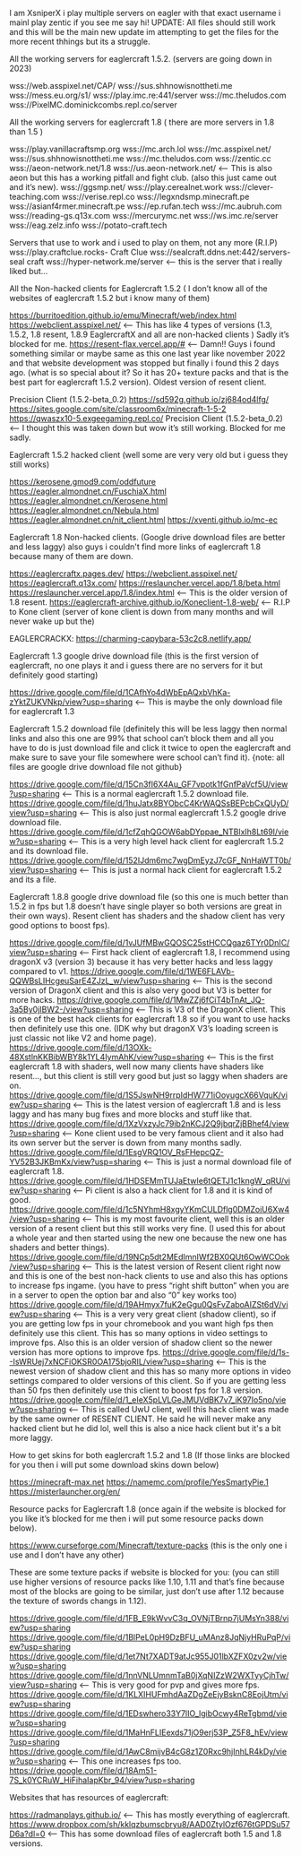 I am XsniperX i play multiple servers on eagler with that exact username i mainl play zentic if you see me say hi!
UPDATE: All files should still work and this will be the main new update im attempting to get the files for the more recent thhings but its a struggle.

All the working servers for eaglercraft 1.5.2. (servers are going down in 2023)

wss://web.asspixel.net/CAP/
wss://sus.shhnowisnottheti.me
wss://mess.eu.org/s1/
wss://play.imc.re:441/server
wss://mc.theludos.com
wss://PixelMC.dominickcombs.repl.co/server


All the working servers for eaglercraft 1.8 ( there are more servers in 1.8 than 1.5 )

wss://play.vanillacraftsmp.org 
wss://mc.arch.lol
wss://mc.asspixel.net/
wss://sus.shhnowisnottheti.me
wss://mc.theludos.com
wss://zentic.cc
wss://aeon-network.net/1.8 
wss://us.aeon-network.net/ <-- This is also aeon but this has a working pitfall and fight club. (also this just came out and it’s  new). 
wss://ggsmp.net/
wss://play.cerealnet.work
wss://clever-teaching.com
wss://verise.repl.co
wss://legxndsmp.minecraft.pe
wss://asianf4rmer.minecraft.pe
wss://ep.rufan.tech
wss://mc.aubruh.com 
wss://reading-gs.q13x.com
wss://mercurymc.net
wss://ws.imc.re/server
wss://eag.zelz.info
wss://potato-craft.tech 

Servers that use to work and i used to play on them, not any more (R.I.P) 
wss://play.craftclue.rocks- Craft Clue
wss://sealcraft.ddns.net:442/servers- seal craft
wss://hyper-network.me/server  <-- this is the server that i really liked but…

All the Non-hacked clients for Eaglercraft 1.5.2 ( I don’t know all of the websites of eaglercraft 1.5.2 but i know many of them)

https://burritoedition.github.io/emu/Minecraft/web/index.html
https://webclient.asspixel.net/ <-- This has like 4 types of versions (1.3, 1.5.2, 1.8 resent, 1.8.9 EaglercraftX and all are non-hacked clients ) Sadly it’s blocked for me.
https://resent-flax.vercel.app/# <-- Damn!! Guys i found something similar or maybe same as this one last year like november 2022 and that website development was stopped but finally i found this 2 days ago. (what is so special about it? So it has 20+ texture packs and that is the best part for eaglercraft 1.5.2 version). Oldest version of resent client. 

Precision Client (1.5.2-beta_0.2) 
https://sd592g.github.io/zj684od4lfg/
https://sites.google.com/site/classroom6x/minecraft-1-5-2
https://qwaszx10-5.exgeegaming.repl.co/
Precision Client (1.5.2-beta_0.2)  <-- I thought this was taken down but wow it’s still working. Blocked for me sadly.



Eaglercraft 1.5.2 hacked client (well some are very very old but i guess they still works)

https://kerosene.gmod9.com/oddfuture
https://eagler.almondnet.cn/FuschiaX.html
https://eagler.almondnet.cn/Kerosene.html
https://eagler.almondnet.cn/Nebula.html
https://eagler.almondnet.cn/nit_client.html
https://xventi.github.io/mc-ec


Eaglercraft 1.8 Non-hacked clients. (Google drive download files are better and less laggy) also guys i couldn't find more links of eaglercraft 1.8 because many of them are down.

https://eaglercraftx.pages.dev/ 
https://webclient.asspixel.net/
https://eaglercraft.q13x.com/
https://reslauncher.vercel.app/1.8/beta.html
https://reslauncher.vercel.app/1.8/index.html <-- This is the older version of 1.8 resent. 
https://eaglercraft-archive.github.io/Koneclient-1.8-web/ <-- R.I.P to Kone client (server of kone client is down from many months and will never wake up but the)

EAGLERCRACKX:  https://charming-capybara-53c2c8.netlify.app/

Eaglercraft 1.3 google drive download file (this is the first version of eaglercraft, no one plays it and i guess there are no servers for it but definitely good starting)

https://drive.google.com/file/d/1CAfhYo4dWbEpAQxbVhKa-zYktZUKVNkp/view?usp=sharing <-- This is maybe the only download file for eaglercraft 1.3 




Eaglercraft 1.5.2 download file (definitely this will be less laggy then normal links and also this one are 99% that school can’t block them and all you have to do is just download file and click it twice to open the eaglercraft and make sure to save your file somewhere were school can’t find it).  {note: all files are google drive download file not github}

https://drive.google.com/file/d/15Cn3fI6X4Au_GF7vpotk1fGnfPaVcf5U/view?usp=sharing <-- This is a normal eaglercraft 1.5.2 download file. 
https://drive.google.com/file/d/1huJatx8BYObcC4KrWAQSsBEPcbCxQUyD/view?usp=sharing <-- This is also just normal eaglercraft 1.5.2 google drive download file.
https://drive.google.com/file/d/1cfZqhQGOW6abDYppae_NTBlxIh8Lt69l/view?usp=sharing <--  This is a very high level hack client for eaglercraft 1.5.2 and its download file. 
https://drive.google.com/file/d/152IJdm6mc7wgDmEyzJ7cGF_NnHaWTT0b/view?usp=sharing <-- This is just a normal hack client for eaglercraft 1.5.2 and its a file.

Eaglercraft 1.8.8 google drive download file (so this one is much better than 1.5.2 in fps but 1.8 doesn’t have single player so both versions are great in their own ways). Resent client has shaders and the shadow client has very good options to boost fps).

https://drive.google.com/file/d/1vJUfMBwGQOSC25stHCCQgaz6TYr0DnIC/view?usp=sharing <-- First hack client of eaglercraft 1.8, I recommend using dragonX v3 (version 3) because it has very better hacks and less laggy compared to v1.
https://drive.google.com/file/d/1WE6FLAVb-QQWBsLIHcgeuSarE4ZJzL_w/view?usp=sharing <-- This is the second version of DragonX client and this is also very good but V3 is better for more hacks.
https://drive.google.com/file/d/1MwZZj6fCiT4bTnAt_JQ-3a5By0jIBW2-/view?usp=sharing <-- This is V3 of the DragonX client. This is one of the best hack clients for eaglercraft 1.8 so if you want to use hacks then definitely use this one. (IDK why but dragonX V3’s loading screen is just classic not like V2 and home page).
https://drive.google.com/file/d/13OXk-48XstlnKKBibWBY8k1YL4IymAhK/view?usp=sharing <-- This is the first eaglercraft 1.8 with shaders, well now many clients have shaders like resent…, but this client is still very good but just so laggy when shaders are on. 
https://drive.google.com/file/d/1S5JswNH9rrpIdHW771iOoyugcX66VquK/view?usp=sharing <-- This is the latest version of eaglercraft 1.8 and is less laggy and has many bug fixes and more blocks and stuff like that.
https://drive.google.com/file/d/1XzVxzyJc79ib2nKCJ2Q9jbqrZjBBhef4/view?usp=sharing <-- Kone client used to be very famous client and it also had its own server but the server is down from many months sadly.
https://drive.google.com/file/d/1EsgVRQ1OV_RsFHepcQZ-YV52B3JKBmKx/view?usp=sharing <--  This is just a normal download file of eaglercraft 1.8. 
https://drive.google.com/file/d/1HDSEMmTUJaEtwIe6tQETJ1c1kngW_qRU/view?usp=sharing <-- Pi client is also a hack client for 1.8 and it is kind of good. 
https://drive.google.com/file/d/1c5NYhmH8xgyYKmCULDflg0DMZoiU6Xw4/view?usp=sharing <-- This is my most favourite client, well this is an older version of a resent client but this still works very fine. (I used this for about a whole year and then started using the new one because the new one has shaders and better things).
https://drive.google.com/file/d/19NCp5dt2MEdImnIWf2BX0QUt6OwWCOok/view?usp=sharing <-- This is the latest version of Resent client right now and this is one of the best non-hack clients to use and also this has options to increase fps ingame. (you have to press “right shift button” when you are in a server to open the option bar and also “0” key works too)
https://drive.google.com/file/d/19AHmyx7fuK2eGgu0QsFvZaboAIZSt6dV/view?usp=sharing <-- This is a very very great client (shadow client), so if you are getting low fps in your chromebook and you want high fps then definitely use this client. This has so many options in video settings to improve fps. Also this is an older version of shadow client so the newer version has more options to improve fps.
https://drive.google.com/file/d/1s--IsWRUej7xNCFiOKSR0OA175bjoRIL/view?usp=sharing <--  This is the newest version of shadow client and this has so many more options in video settings compared to older versions of this client. So if you are getting less than 50 fps then definitely use this client to boost fps for 1.8 version.
https://drive.google.com/file/d/1_eIeX5pLVLGeJMUVdBK7v7_iK97Io5no/view?usp=sharing <--  This is called UwU client, well this hack client was made by the same owner of RESENT CLIENT. He said he will never make any hacked client but he did lol, well this is also a nice hack client but it's a bit more laggy.



How to get skins for both eaglercraft 1.5.2 and 1.8 (If those links are blocked for you then i will put some download skins down below)  

https://minecraft-max.net 
https://namemc.com/profile/YesSmartyPie.1
https://misterlauncher.org/en/

Resource packs for Eaglercraft 1.8 (once again if the website is blocked for you like it’s blocked for me then i will put some resource packs down below).

https://www.curseforge.com/Minecraft/texture-packs
(this is the only one i use and I don’t have any other)

These are some texture packs if website is blocked for you: 
(you can still use higher versions of resource packs like 1.10, 1.11 and that’s fine because most of the blocks are going to be similar, just don’t use after 1.12 because the texture of swords changs in 1.12). 

https://drive.google.com/file/d/1FB_E9kWvvC3q_OVNjTBrnp7jUMsYn388/view?usp=sharing
https://drive.google.com/file/d/1BlPeL0pH9DzBFU_uMAnz8JqNjyHRuPqP/view?usp=sharing
https://drive.google.com/file/d/1et7Nt7XADT9atJc955J01lbXZFX0zv2w/view?usp=sharing
https://drive.google.com/file/d/1nnVNLUmnmTaB0jXqNIZzW2WXTyyCjhTw/view?usp=sharing  <-- This is very good for pvp and gives more fps. 
https://drive.google.com/file/d/1KLXIHUFmhdAaZDgZeEjyBsknC8EojUtm/view?usp=sharing
https://drive.google.com/file/d/1EDswhero33Y7lIO_lgibOcwy4ReTgbmd/view?usp=sharing
https://drive.google.com/file/d/1MaHnFLIEexds71jO9erj53P_Z5F8_hEv/view?usp=sharing
https://drive.google.com/file/d/1AwC8mijvB4cG8z1Z0Rxc9hjInhLR4kDy/view?usp=sharing <-- This one increases fps too.
https://drive.google.com/file/d/18Am51-7S_k0YCRuW_HiFihaIapKbr_94/view?usp=sharing 


Websites that has resources of eaglercraft:

https://radmanplays.github.io/ <-- This has mostly everything of eaglercraft. 
https://www.dropbox.com/sh/kklqzbumscbryu8/AAD0ZtylOzf676tGPDSu57D6a?dl=0  <--  This has some download files of eaglercraft both 1.5 and 1.8 versions.
